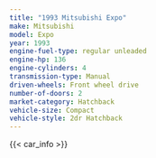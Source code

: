 ```yaml
---
title: "1993 Mitsubishi Expo"
make: Mitsubishi
model: Expo
year: 1993
engine-fuel-type: regular unleaded
engine-hp: 136
engine-cylinders: 4
transmission-type: Manual
driven-wheels: Front wheel drive
number-of-doors: 2
market-category: Hatchback
vehicle-size: Compact
vehicle-style: 2dr Hatchback
---
```


{{< car_info >}}
